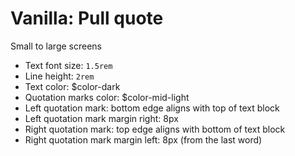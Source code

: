# Vanilla: Pull quote

Small to large screens
- Text font size: `1.5rem`
- Line height: `2rem`
- Text color: $color-dark
- Quotation marks color: $color-mid-light
- Left quotation mark: bottom edge aligns with top of text block
- Left quotation mark margin right: 8px
- Right quotation mark: top edge aligns with bottom of text block
- Right quotation mark margin left: 8px (from the last word)  